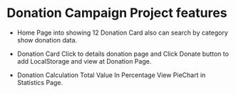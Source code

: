 # Donation Campaign Project features

- Home Page into showing 12 Donation Card also can search by category show donation data.

- Donation Card Click to details donation page and Click Donate button to add LocalStorage and view at Donation Page.

- Donation Calculation Total Value In Percentage View PieChart in Statistics Page.
